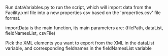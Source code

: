 Run dataVariables.py to run the script, which will import data
from the Facility.xml file into a new properties csv based on the 'properties.csv' file format.

importData is the main function, its main parameters are:
(filePath, dataList, fieldNamesList, csvFile)

Pick the XML elements you want to export from the XML in the dataList variable, and corresponding fieldnames in the fieldNamesList variable
